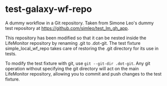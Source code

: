 # test-galaxy-wf-repo

A dummy workflow in a Git repository.  Taken from Simone Leo's
dummy test repository at <https://github.com/simleo/test_lm_gh_app>.

This repository has been modified so that it can be nested inside the
LifeMonitor repository by renaming .git to .dot-git.  The test fixture
simple_local_wf_repo takes care of restoring the .git directory for its use in
tests.

To modify the test fixture with git, use `git --git-dir .dot-git`.  Any git
operation without specifying the git directory will act on the main LifeMonitor
repository, allowing you to commit and push changes to the test fixture.
